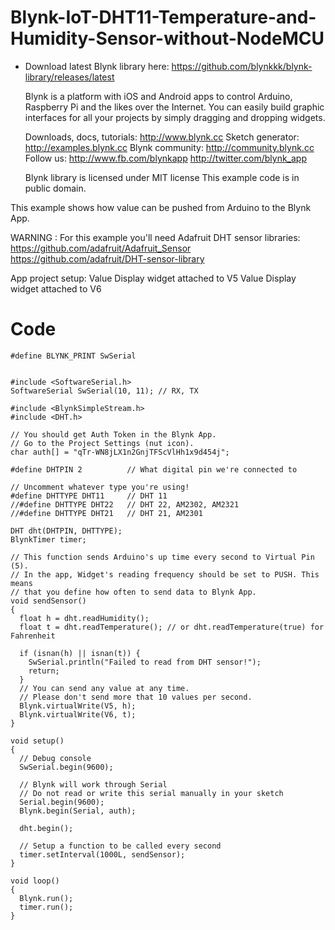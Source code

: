 # Blynk-IoT-DHT11-Temperature-and-Humidity-Sensor-without-NodeMCU
- Download latest Blynk library here:
    https://github.com/blynkkk/blynk-library/releases/latest

  Blynk is a platform with iOS and Android apps to control
  Arduino, Raspberry Pi and the likes over the Internet.
  You can easily build graphic interfaces for all your
  projects by simply dragging and dropping widgets.

    Downloads, docs, tutorials: http://www.blynk.cc
    Sketch generator:           http://examples.blynk.cc
    Blynk community:            http://community.blynk.cc
    Follow us:                  http://www.fb.com/blynkapp
                                http://twitter.com/blynk_app

  Blynk library is licensed under MIT license
  This example code is in public domain.
  

 This example shows how value can be pushed from Arduino to
  the Blynk App.

  WARNING :
  For this example you'll need Adafruit DHT sensor libraries:
    https://github.com/adafruit/Adafruit_Sensor
    https://github.com/adafruit/DHT-sensor-library

  App project setup:
    Value Display widget attached to V5
    Value Display widget attached to V6

# Code
```
#define BLYNK_PRINT SwSerial


#include <SoftwareSerial.h>
SoftwareSerial SwSerial(10, 11); // RX, TX

#include <BlynkSimpleStream.h>
#include <DHT.h>

// You should get Auth Token in the Blynk App.
// Go to the Project Settings (nut icon).
char auth[] = "qTr-WN8jLX1n2GnjTFScVlHh1x9d454j";

#define DHTPIN 2          // What digital pin we're connected to

// Uncomment whatever type you're using!
#define DHTTYPE DHT11     // DHT 11
//#define DHTTYPE DHT22   // DHT 22, AM2302, AM2321
//#define DHTTYPE DHT21   // DHT 21, AM2301

DHT dht(DHTPIN, DHTTYPE);
BlynkTimer timer;

// This function sends Arduino's up time every second to Virtual Pin (5).
// In the app, Widget's reading frequency should be set to PUSH. This means
// that you define how often to send data to Blynk App.
void sendSensor()
{
  float h = dht.readHumidity();
  float t = dht.readTemperature(); // or dht.readTemperature(true) for Fahrenheit

  if (isnan(h) || isnan(t)) {
    SwSerial.println("Failed to read from DHT sensor!");
    return;
  }
  // You can send any value at any time.
  // Please don't send more that 10 values per second.
  Blynk.virtualWrite(V5, h);
  Blynk.virtualWrite(V6, t);
}

void setup()
{
  // Debug console
  SwSerial.begin(9600);

  // Blynk will work through Serial
  // Do not read or write this serial manually in your sketch
  Serial.begin(9600);
  Blynk.begin(Serial, auth);

  dht.begin();

  // Setup a function to be called every second
  timer.setInterval(1000L, sendSensor);
}

void loop()
{
  Blynk.run();
  timer.run();
}
```
